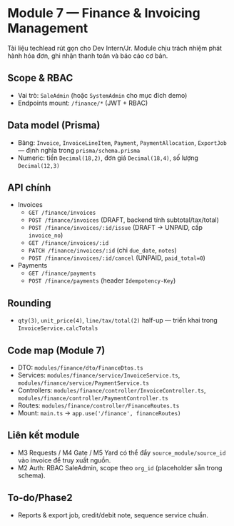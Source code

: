 # Module 7 — Finance & Invoicing Management

Tài liệu techlead rút gọn cho Dev Intern/Jr. Module chịu trách nhiệm phát hành hóa đơn, ghi nhận thanh toán và báo cáo cơ bản.

## Scope & RBAC
- Vai trò: `SaleAdmin` (hoặc `SystemAdmin` cho mục đích demo)
- Endpoints mount: `/finance/*` (JWT + RBAC)

## Data model (Prisma)
- Bảng: `Invoice`, `InvoiceLineItem`, `Payment`, `PaymentAllocation`, `ExportJob` — định nghĩa trong `prisma/schema.prisma`
- Numeric: tiền `Decimal(18,2)`, đơn giá `Decimal(18,4)`, số lượng `Decimal(12,3)`

## API chính
- Invoices
  - `GET /finance/invoices`
  - `POST /finance/invoices` (DRAFT, backend tính subtotal/tax/total)
  - `POST /finance/invoices/:id/issue` (DRAFT → UNPAID, cấp `invoice_no`)
  - `GET /finance/invoices/:id`
  - `PATCH /finance/invoices/:id` (chỉ `due_date`, `notes`)
  - `POST /finance/invoices/:id/cancel` (UNPAID, `paid_total=0`)
- Payments
  - `GET /finance/payments`
  - `POST /finance/payments` (header `Idempotency-Key`)

## Rounding
- `qty(3)`, `unit_price(4)`, `line/tax/total(2)` half-up — triển khai trong `InvoiceService.calcTotals`

## Code map (Module 7)
- DTO: `modules/finance/dto/FinanceDtos.ts`
- Services: `modules/finance/service/InvoiceService.ts`, `modules/finance/service/PaymentService.ts`
- Controllers: `modules/finance/controller/InvoiceController.ts`, `modules/finance/controller/PaymentController.ts`
- Routes: `modules/finance/controller/FinanceRoutes.ts`
- Mount: `main.ts` → `app.use('/finance', financeRoutes)`

## Liên kết module
- M3 Requests / M4 Gate / M5 Yard có thể đẩy `source_module/source_id` vào invoice để truy xuất nguồn.
- M2 Auth: RBAC SaleAdmin, scope theo `org_id` (placeholder sẵn trong schema).

## To-do/Phase2
- Reports & export job, credit/debit note, sequence service chuẩn.
